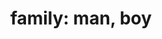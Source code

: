 ---
layout: smileys&emotion
title: "family: man, boy"
emoji: family_man_boy
permalink: 👨‍👦.html
image: assets/img/3moji/family_man_boy.png
---